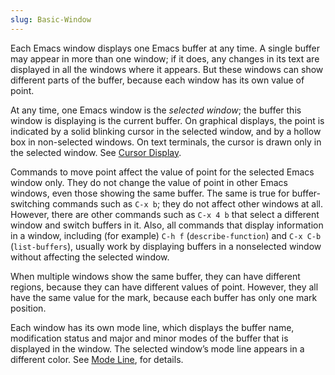 ```yaml
---
slug: Basic-Window
---
```


Each Emacs window displays one Emacs buffer at any time. A single buffer may appear in more than one window; if it does, any changes in its text are displayed in all the windows where it appears. But these windows can show different parts of the buffer, because each window has its own value of point.

At any time, one Emacs window is the *selected window*; the buffer this window is displaying is the current buffer. On graphical displays, the point is indicated by a solid blinking cursor in the selected window, and by a hollow box in non-selected windows. On text terminals, the cursor is drawn only in the selected window. See [Cursor Display](/docs/emacs/Cursor-Display).

Commands to move point affect the value of point for the selected Emacs window only. They do not change the value of point in other Emacs windows, even those showing the same buffer. The same is true for buffer-switching commands such as `C-x b`; they do not affect other windows at all. However, there are other commands such as `C-x 4 b` that select a different window and switch buffers in it. Also, all commands that display information in a window, including (for example) `C-h f` (`describe-function`) and `C-x C-b` (`list-buffers`), usually work by displaying buffers in a nonselected window without affecting the selected window.

When multiple windows show the same buffer, they can have different regions, because they can have different values of point. However, they all have the same value for the mark, because each buffer has only one mark position.

Each window has its own mode line, which displays the buffer name, modification status and major and minor modes of the buffer that is displayed in the window. The selected window’s mode line appears in a different color. See [Mode Line](/docs/emacs/Mode-Line), for details.
